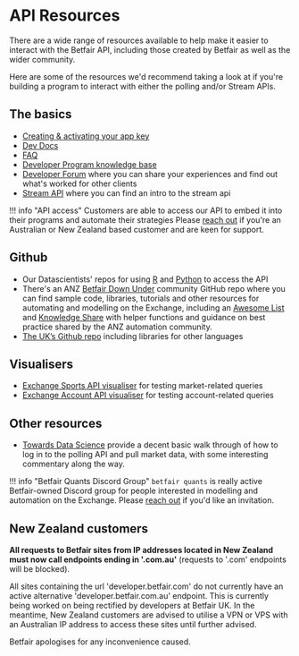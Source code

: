 # API Resources

There are a wide range of resources available to help make it easier to interact with the Betfair API, including those created by Betfair as well as the wider community.

Here are some of the resources we'd recommend taking a look at if you're building a program to interact with either the polling and/or Stream APIs. 

## The basics
- [Creating & activating your app key](/api/apiappkey)
- [Dev Docs](https://betfair-developer-docs.atlassian.net/)
- [FAQ](https://support.developer.betfair.com/hc/en-us)
- [Developer Program knowledge base](https://betfairdevelopersupport.zendesk.com/hc/en-us)
- [Developer Forum](https://forum.developer.betfair.com/) where you can share your experiences and find out what's worked for other clients
- [Stream API](https://betfair-developer-docs.atlassian.net/wiki/spaces/1smk3cen4v3lu3yomq5qye0ni/pages/2687396/Exchange+Stream+API) where you can find an intro to the stream api

!!! info "API access"
    Customers are able to access our API to embed it into their programs and automate their strategies
    Please [reach out](mailto:api@betfair.com.au) if you're an Australian or New Zealand based customer and are keen for support.

## Github
- Our Datascientists' repos for using [R](/api/apiRtutorial) and [Python](/api/apiPythontutorial) to access the API
- There's an ANZ [Betfair Down Under](https://github.com/betfair-down-under) community GitHub repo where you can find sample code, libraries, tutorials and other resources for automating and modelling on the Exchange, including an [Awesome List](https://github.com/betfair-down-under/AwesomeBetfair) and [Knowledge Share](https://github.com/betfair-down-under/knowledgeShare) with helper functions and guidance on best practice shared by the ANZ automation community. 
- [The UK’s Github repo](https://github.com/betfair) including libraries for other languages

## Visualisers
- [Exchange Sports API visualiser](https://apps.betfair.com.au/visualisers/api-ng-sports-operations/) for testing market-related queries
- [Exchange Account API visualiser](https://apps.betfair.com.au/visualisers/api-ng-account-operations/) for testing account-related queries

## Other resources
- [Towards Data Science](https://towardsdatascience.com/an-introduction-to-betfair-api-and-how-to-use-it-e3cdbd79c94b) provide a decent basic walk through of how to log in to the polling API and pull market data, with some interesting commentary along the way.

!!! info "Betfair Quants Discord Group"
    `betfair quants` is really active Betfair-owned Discord group for people interested in modelling and automation on the Exchange. Please [reach out](https://forms.office.com/r/ZG9ea1xQj1) if you'd like an invitation. 

## New Zealand customers
**All requests to Betfair sites from IP addresses located in New Zealand must now call endpoints ending in '.com.au'** (requests to '.com' endpoints will be blocked).

All sites containing the url 'developer.betfair.com' do not currently have an active alternative 'developer.betfair.com.au' endpoint. This is currently being worked on being rectified by developers at Betfair UK.
In the meantime, New Zealand customers are advised to utilise a VPN or VPS with an Australian IP address to access these sites until further advised. 

Betfair apologises for any inconvenience caused.
